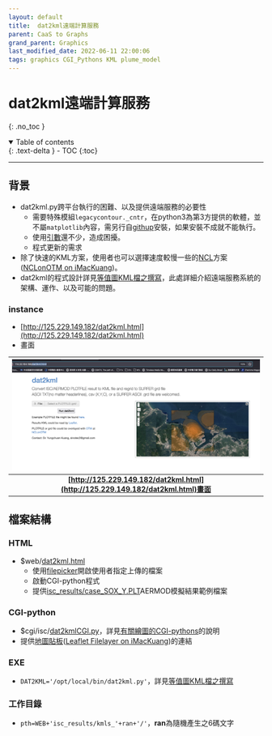 ```yaml
---
layout: default
title:  dat2kml遠端計算服務
parent: CaaS to Graphs
grand_parent: Graphics
last_modified_date: 2022-06-11 22:00:06
tags: graphics CGI_Pythons KML plume_model
---
```

# dat2kml遠端計算服務
{: .no_toc }

<details open markdown="block">
  <summary>
    Table of contents
  </summary>
  {: .text-delta }
- TOC
{:toc}
</details>

---

## 背景
- dat2kml.py跨平台執行的困難、以及提供遠端服務的必要性
  - 需要特殊模組`legacycontour._cntr`，在python3為第3方提供的軟體，並不屬`matplotlib`內容，需另行自[githup](https://github.com/matplotlib/legacycontour.git)安裝，如果安裝不成就不能執行。
  - 使用[引數][arg]還不少，造成困擾。
  - 程式更新的需求
- 除了快速的KML方案，使用者也可以選擇速度較慢一些的[NCL][NCL]方案([NCLonOTM on iMacKuang](http://125.229.149.182/NCLonOTM.html))。
- dat2kml的程式設計詳見[等值圖KML檔之撰寫](https://sinotec2.github.io/Focus-on-Air-Quality/utilities/GIS/wr_kml/)，此處詳細介紹遠端服務系統的架構、運作、以及可能的問題。

[arg]: <https://sinotec2.github.io/Focus-on-Air-Quality/utilities/GIS/wr_kml/#引數說明> "usage: dat2kml.py [-h] -f FNAME [-d DICTR]"
[NCL]: <https://sinotec2.github.io/Focus-on-Air-Quality/utilities/CGI-pythons/NCLonOTM/> "NCL(NCAR Command Language)是美國大氣研究中心出台的繪圖軟體，目前已經出到6.6.2版。"

### instance
- [http://125.229.149.182/dat2kml.html](http://125.229.149.182/dat2kml.html)
- 畫面

| ![dat2kml.png](https://raw.githubusercontent.com/sinotec2/Focus-on-Air-Quality/main/assets/images/dat2kml.png)|
|:--:|
| <b>[http://125.229.149.182/dat2kml.html](http://125.229.149.182/dat2kml.html)畫面</b>|

## 檔案結構
### HTML
- $web/[dat2kml.html](https://github.com/sinotec2/CGI_Pythons/blob/main/drawings/dat2kml/dat2kml.html)
  - 使用[filepicker](https://github.com/benignware/jquery-filepicker)開啟使用者指定上傳的檔案
  - 啟動CGI-python程式
  - 提供[isc_results/case_SOX_Y.PLT](https://github.com/sinotec2/CGI_Pythons/blob/main/drawings/dat2kml/case_SOX_Y.PLT)AERMOD模擬結果範例檔案

### CGI-python
- $cgi/isc/[dat2kmlCGI.py](https://github.com/sinotec2/CGI_Pythons/blob/main/drawings/dat2kml/dat2kmlCGI.py)，詳見[有關繪圖的CGI-pythons](https://sinotec2.github.io/Focus-on-Air-Quality/utilities/CGI-pythons/drawings/#dat2kmlcgipy)的說明
- 提供[地圖貼板](https://sinotec2.github.io/Focus-on-Air-Quality/utilities/GIS/digitizer/#地圖貼板)([Leaflet Filelayer on iMacKuang](http://125.229.149.182/Leaflet/docs/index.html))的連結

### EXE
- `DAT2KML='/opt/local/bin/dat2kml.py'`，詳見[等值圖KML檔之撰寫](https://sinotec2.github.io/Focus-on-Air-Quality/utilities/GIS/wr_kml/)

### 工作目錄
- `pth=WEB+'isc_results/kmls_'+ran+'/'`，**ran**為隨機產生之6碼文字